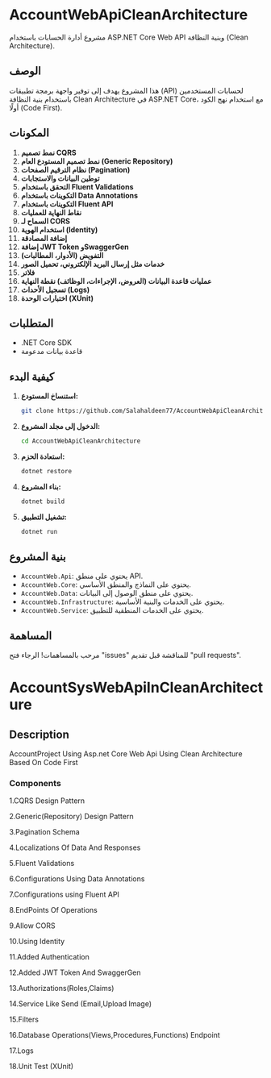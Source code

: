 # AccountWebApiCleanArchitecture

مشروع أدارة الحسابات باستخدام ASP.NET Core Web API وبنية النظافة (Clean Architecture).

## الوصف

هذا المشروع يهدف إلى توفير واجهة برمجة تطبيقات (API) لحسابات المستخدمين باستخدام بنية النظافة Clean Architecture في ASP.NET Core، مع استخدام نهج الكود أولًا (Code First).

## المكونات

1. **نمط تصميم CQRS**
2. **نمط تصميم المستودع العام (Generic Repository)**
3. **نظام الترقيم الصفحات (Pagination)**
4. **توطين البيانات والاستجابات**
5. **التحقق باستخدام Fluent Validations**
6. **التكوينات باستخدام Data Annotations**
7. **التكوينات باستخدام Fluent API**
8. **نقاط النهاية للعمليات**
9. **السماح لـ CORS**
10. **استخدام الهوية (Identity)**
11. **إضافة المصادقة**
12. **إضافة JWT Token وSwaggerGen**
13. **التفويض (الأدوار، المطالبات)**
14. **خدمات مثل إرسال البريد الإلكتروني، تحميل الصور**
15. **فلاتر**
16. **عمليات قاعدة البيانات (العروض، الإجراءات، الوظائف) نقطة النهاية**
17. **تسجيل الأحداث (Logs)**
18. **اختبارات الوحدة (XUnit)**

## المتطلبات

- .NET Core SDK
- قاعدة بيانات مدعومة

## كيفية البدء

1. **استنساخ المستودع:**

   ```bash
   git clone https://github.com/Salahaldeen77/AccountWebApiCleanArchitecture.git
   ```

2. **الدخول إلى مجلد المشروع:**

   ```bash
   cd AccountWebApiCleanArchitecture
   ```

3. **استعادة الحزم:**

   ```bash
   dotnet restore
   ```

4. **بناء المشروع:**

   ```bash
   dotnet build
   ```

5. **تشغيل التطبيق:**

   ```bash
   dotnet run
   ```

## بنية المشروع

- `AccountWeb.Api`: يحتوي على منطق API.
- `AccountWeb.Core`: يحتوي على النماذج والمنطق الأساسي.
- `AccountWeb.Data`: يحتوي على منطق الوصول إلى البيانات.
- `AccountWeb.Infrastructure`: يحتوي على الخدمات والبنية الأساسية.
- `AccountWeb.Service`: يحتوي على الخدمات المنطقية للتطبيق.

## المساهمة

مرحب بالمساهمات! الرجاء فتح "issues" للمناقشة قبل تقديم "pull requests".



# AccountSysWebApiInCleanArchitecture

## Description
AccountProject Using Asp.net Core Web Api Using Clean Architecture Based On Code First

### Components

1.CQRS Design Pattern

2.Generic(Repository) Design Pattern

3.Pagination Schema

4.Localizations Of Data And Responses

5.Fluent Validations 

6.Configurations Using Data Annotations

7.Configurations using Fluent API

8.EndPoints Of Operations

9.Allow CORS

10.Using Identity

11.Added Authentication

12.Added JWT Token And SwaggerGen

13.Authorizations(Roles,Claims)

14.Service Like Send (Email,Upload Image)

15.Filters

16.Database Operations(Views,Procedures,Functions) Endpoint

17.Logs

18.Unit Test (XUnit)

